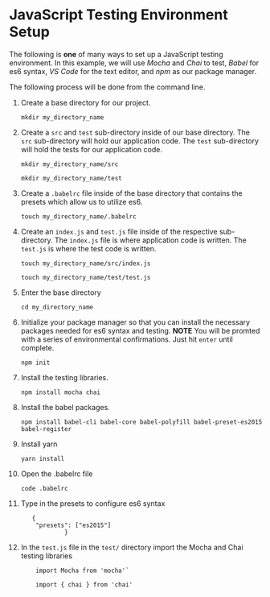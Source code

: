 # JavaScript Testing Environment Setup

The following is **one** of many ways to set up a JavaScript testing environment. In this example, we will use _Mocha_ and _Chai_ to test, _Babel_ for es6 syntax, _VS_ _Code_ for the text editor, and _npm_ as our package manager.

The following process will be done from the command line.

1. Create a base directory for our project.

    `mkdir my_directory_name`

2. Create a `src` and `test` sub-directory inside of our base directory. The `src` sub-directory will hold our application code. The `test` sub-directory will hold the tests for our application code.

    `mkdir my_directory_name/src`

    `mkdir my_directory_name/test`

3. Create a `.babelrc` file inside of the base directory that contains the presets which allow us to utilize es6.

    `touch my_directory_name/.babelrc`

4. Create an `index.js` and `test.js` file inside of the respective sub-directory. The `index.js` file is where application code is written. The `test.js` is where the test code is written.

    `touch my_directory_name/src/index.js`

    `touch my_directory_name/test/test.js`

5. Enter the base directory

    `cd my_directory_name`

6. Initialize your package manager so that you can install the necessary packages needed for es6 syntax and testing. **NOTE** You will be promted with a series of environmental confirmations. Just hit `enter` until complete.

    `npm init`

7. Install the testing libraries.

    `npm install mocha chai`

8. Install the babel packages.

    `npm install babel-cli babel-core babel-polyfill babel-preset-es2015 babel-register`

9. Install yarn

   `yarn install`

10. Open the .babelrc file

    `code .babelrc`

11. Type in the presets to configure es6 syntax

    ```
       {
        "presets": ["es2015"]
                }
    ```

12. In the `test.js` file in the `test/` directory import the Mocha and Chai testing libraries

    ```
        import Mocha from 'mocha'`

        import { chai } from 'chai'
    ```


